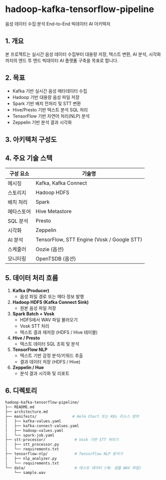 # hadoop-kafka-tensorflow-pipeline
음성 데이터 수집·분석 End-to-End 빅데이터 AI 아키텍처

## 1. 개요
본 프로젝트는 실시간 음성 데이터 수집부터 대용량 저장, 텍스트 변환, AI 분석, 시각화까지의 엔드 투 엔드 빅데이터 AI 플랫폼 구축을 목표로 합니다.

## 2. 목표
- Kafka 기반 실시간 음성 메타데이터 수집
- Hadoop 기반 대용량 음성 파일 저장
- Spark 기반 배치 전처리 및 STT 변환
- Hive/Presto 기반 텍스트 분석 SQL 처리
- TensorFlow 기반 자연어 처리(NLP) 분석
- Zeppelin 기반 분석 결과 시각화

## 3. 아키텍처 구성도


## 4. 주요 기술 스택

| 구성 요소    | 기술명                                           |
|--------------|-------------------------------------------------|
| 메시징       | Kafka, Kafka Connect                             |
| 스토리지     | Hadoop HDFS                                      |
| 배치 처리     | Spark                                            |
| 메타스토어   | Hive Metastore                                   |
| SQL 분석     | Presto                                           |
| 시각화       | Zeppelin                                         |
| AI 분석      | TensorFlow, STT Engine (Vosk / Google STT)       |
| 스케줄러     | Oozie (옵션)                                     |
| 모니터링     | OpenTSDB (옵션)                                  |

## 5. 데이터 처리 흐름

1. **Kafka (Producer)**
   - 음성 파일 경로 또는 메타 정보 발행
2. **Hadoop HDFS (Kafka Connect Sink)**
   - 원본 음성 파일 저장
3. **Spark Batch + Vosk**
   - HDFS에서 WAV 파일 불러오기
   - Vosk STT 처리
   - 텍스트 결과 재저장 (HDFS / Hive 테이블)
4. **Hive / Presto**
   - 텍스트 데이터 SQL 조회 및 분석
5. **TensorFlow NLP**
   - 텍스트 기반 감정 분석/키워드 추출
   - 결과 데이터 저장 (HDFS / Hive)
6. **Zeppelin / Hue**
   - 분석 결과 시각화 및 리포트
  
## 6. 디렉토리
```bash
hadoop-kafka-tensorflow-pipeline/
├── README.md
├── architecture.md
├── manifests/                # Helm Chart 또는 K8s 리소스 정의
│   ├── kafka-values.yaml
│   ├── kafka-connect-values.yaml
│   ├── hadoop-values.yaml
│   └── spark-job.yaml
├── stt-processor/             # Vosk 기반 STT 처리기
│   ├── stt_processor.py
│   └── requirements.txt
├── tensorflow-nlp/            # TensorFlow NLP 분석기
│   ├── nlp_analyzer.py
│   └── requirements.txt
└── data/                      # 테스트 데이터 (예: 샘플 WAV 파일)
    └── sample.wav
```
